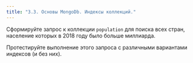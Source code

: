 ```yaml
---
title: "3.3. Основы MongoDb. Индексы коллекций."
---
```


Сформируйте запрос к коллекции ```population``` для поиска всех стран, население которых в 2018 году было больше миллиарда.

Протестируйте выполнение этого запроса с различными вариантами индексов (и без них).